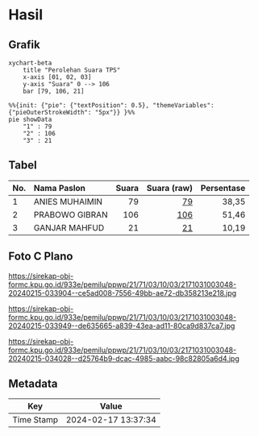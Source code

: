 # Hasil

## Grafik

```mermaid
xychart-beta
    title "Perolehan Suara TPS"
    x-axis [01, 02, 03]
    y-axis "Suara" 0 --> 106
    bar [79, 106, 21]
```

```mermaid
%%{init: {"pie": {"textPosition": 0.5}, "themeVariables": {"pieOuterStrokeWidth": "5px"}} }%%
pie showData
    "1" : 79
    "2" : 106
    "3" : 21
```

## Tabel

| No. | Nama Paslon    | Suara | Suara (raw) | Persentase |
|:--- |:-------------- | -----:| -----------:| ----------:|
| 1   | ANIES MUHAIMIN | 79    | [79][p-1]   | 38,35      |
| 2   | PRABOWO GIBRAN | 106   | [106][p-2]  | 51,46      |
| 3   | GANJAR MAHFUD  | 21    | [21][p-3]   | 10,19      |


[p-1]: https://github.com/gigit-pemilu/pemilu-2024-21-kepulauan-riau/blob/main/pilpres/hitung-suara/sub/21-kepulauan-riau/sub/71-kota-batam/sub/03-sekupang/sub/1003-tanjung-riau/sub/048-tps/sub/paslon-1.txt
[p-2]: https://github.com/gigit-pemilu/pemilu-2024-21-kepulauan-riau/blob/main/pilpres/hitung-suara/sub/21-kepulauan-riau/sub/71-kota-batam/sub/03-sekupang/sub/1003-tanjung-riau/sub/048-tps/sub/paslon-2.txt
[p-3]: https://github.com/gigit-pemilu/pemilu-2024-21-kepulauan-riau/blob/main/pilpres/hitung-suara/sub/21-kepulauan-riau/sub/71-kota-batam/sub/03-sekupang/sub/1003-tanjung-riau/sub/048-tps/sub/paslon-3.txt

## Foto C Plano

https://sirekap-obj-formc.kpu.go.id/933e/pemilu/ppwp/21/71/03/10/03/2171031003048-20240215-033904--ce5ad008-7556-49bb-ae72-db358213e218.jpg

https://sirekap-obj-formc.kpu.go.id/933e/pemilu/ppwp/21/71/03/10/03/2171031003048-20240215-033949--de635665-a839-43ea-ad11-80ca9d837ca7.jpg

https://sirekap-obj-formc.kpu.go.id/933e/pemilu/ppwp/21/71/03/10/03/2171031003048-20240215-034028--d25764b9-dcac-4985-aabc-98c82805a6d4.jpg


## Metadata

| Key        | Value               |
| ---------- | ------------------- |
| Time Stamp | 2024-02-17 13:37:34 |




